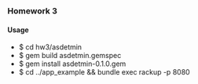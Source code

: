 <h3>Homework 3</h3>

<h4>Usage</h4>
<ul>
    <li>$ cd hw3/asdetmin</li>
    <li>$ gem build asdetmin.gemspec</li>
    <li>$ gem install asdetmin-0.1.0.gem</li>
    <li>$ cd ../app_example && bundle exec rackup -p 8080</li>
</ul>